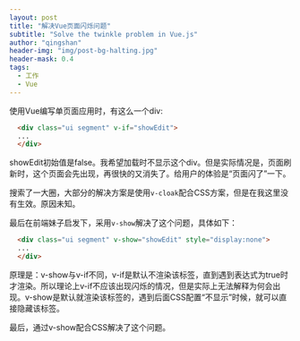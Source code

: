 ```yaml
---
layout: post
title: "解决Vue页面闪烁问题"
subtitle: "Solve the twinkle problem in Vue.js"
author: "qingshan"
header-img: "img/post-bg-halting.jpg"
header-mask: 0.4
tags:
  - 工作
  - Vue
---
```


使用Vue编写单页面应用时，有这么一个div:
```html
  <div class="ui segment" v-if="showEdit">
  ...
  </div>
```
 showEdit初始值是false。我希望加载时不显示这个div。但是实际情况是，页面刷新时，这个页面会先出现，再很快的又消失了。给用户的体验是“页面闪了”一下。

 搜索了一大圈，大部分的解决方案是使用`v-cloak`配合CSS方案，但是在我这里没有生效。原因未知。

 最后在前端妹子启发下，采用`v-show`解决了这个问题，具体如下：
```html
  <div class="ui segment" v-show="showEdit" style="display:none">
  ...
  </div>
```
原理是：v-show与v-if不同，v-if是默认不渲染该标签，直到遇到表达式为true时才渲染。所以理论上v-if不应该出现闪烁的情况，但是实际上无法解释为何会出现。v-show是默认就渲染该标签的，遇到后面CSS配置“不显示”时候，就可以直接隐藏该标签。

最后，通过v-show配合CSS解决了这个问题。